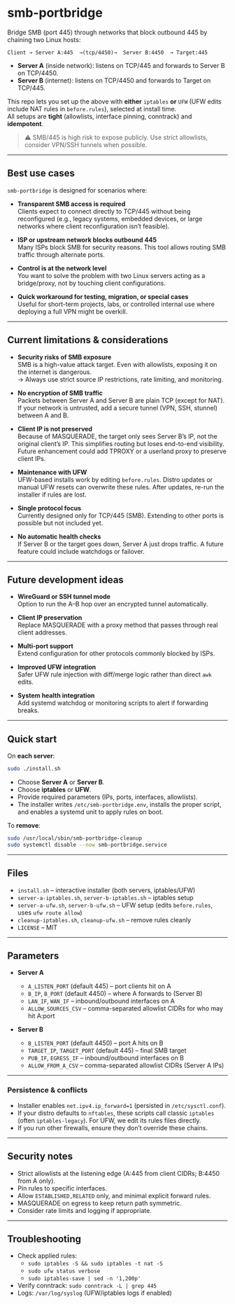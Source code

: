 # smb-portbridge

Bridge SMB (port 445) through networks that block outbound 445 by chaining two Linux hosts:

```
Client → Server A:445  →(tcp/4450)→  Server B:4450  → Target:445
```

- **Server A** (inside network): listens on TCP/445 and forwards to Server B on TCP/4450.
- **Server B** (internet): listens on TCP/4450 and forwards to Target on TCP/445.

This repo lets you set up the above with **either** `iptables` **or** `UFW` (UFW edits include NAT rules in `before.rules`), selected at install time.  
All setups are **tight** (allowlists, interface pinning, conntrack) and **idempotent**.

> ⚠️ SMB/445 is high risk to expose publicly. Use strict allowlists, consider VPN/SSH tunnels when possible.

---

## Best use cases

`smb-portbridge` is designed for scenarios where:

- **Transparent SMB access is required**  
  Clients expect to connect directly to TCP/445 without being reconfigured (e.g., legacy systems, embedded devices, or large networks where client reconfiguration isn’t feasible).

- **ISP or upstream network blocks outbound 445**  
  Many ISPs block SMB for security reasons. This tool allows routing SMB traffic through alternate ports.

- **Control is at the network level**  
  You want to solve the problem with two Linux servers acting as a bridge/proxy, not by touching client configurations.

- **Quick workaround for testing, migration, or special cases**  
  Useful for short-term projects, labs, or controlled internal use where deploying a full VPN might be overkill.

---

## Current limitations & considerations

- **Security risks of SMB exposure**  
  SMB is a high-value attack target. Even with allowlists, exposing it on the internet is dangerous.  
  → Always use strict source IP restrictions, rate limiting, and monitoring.

- **No encryption of SMB traffic**  
  Packets between Server A and Server B are plain TCP (except for NAT). If your network is untrusted, add a secure tunnel (VPN, SSH, stunnel) between A and B.

- **Client IP is not preserved**  
  Because of MASQUERADE, the target only sees Server B’s IP, not the original client’s IP. This simplifies routing but loses end-to-end visibility.  
  Future enhancement could add TPROXY or a userland proxy to preserve client IPs.

- **Maintenance with UFW**  
  UFW-based installs work by editing `before.rules`. Distro updates or manual UFW resets can overwrite these rules. After updates, re-run the installer if rules are lost.

- **Single protocol focus**  
  Currently designed only for TCP/445 (SMB). Extending to other ports is possible but not included yet.

- **No automatic health checks**  
  If Server B or the target goes down, Server A just drops traffic. A future feature could include watchdogs or failover.

---

## Future development ideas

- **WireGuard or SSH tunnel mode**  
  Option to run the A–B hop over an encrypted tunnel automatically.

- **Client IP preservation**  
  Replace MASQUERADE with a proxy method that passes through real client addresses.

- **Multi-port support**  
  Extend configuration for other protocols commonly blocked by ISPs.

- **Improved UFW integration**  
  Safer UFW rule injection with diff/merge logic rather than direct `awk` edits.

- **System health integration**  
  Add systemd watchdog or monitoring scripts to alert if forwarding breaks.

---

## Quick start

On **each server**:

```bash
sudo ./install.sh
```

- Choose **Server A** or **Server B**.
- Choose **iptables** or **UFW**.
- Provide required parameters (IPs, ports, interfaces, allowlists).
- The installer writes `/etc/smb-portbridge.env`, installs the proper script, and enables a systemd unit to apply rules on boot.

To **remove**:

```bash
sudo /usr/local/sbin/smb-portbridge-cleanup
sudo systemctl disable --now smb-portbridge.service
```

---

## Files

- `install.sh` – interactive installer (both servers, iptables/UFW)
- `server-a-iptables.sh`, `server-b-iptables.sh` – iptables setup
- `server-a-ufw.sh`, `server-b-ufw.sh` – UFW setup (edits `before.rules`, uses `ufw route allow`)
- `cleanup-iptables.sh`, `cleanup-ufw.sh` – remove rules cleanly
- `LICENSE` – MIT

---

## Parameters

- **Server A**
  - `A_LISTEN_PORT` (default 445) – port clients hit on A
  - `B_IP`, `B_PORT` (default 4450) – where A forwards to (Server B)
  - `LAN_IF`, `WAN_IF` – inbound/outbound interfaces on A
  - `ALLOW_SOURCES_CSV` – comma-separated allowlist CIDRs for who may hit A:port

- **Server B**
  - `B_LISTEN_PORT` (default 4450) – port A hits on B
  - `TARGET_IP`, `TARGET_PORT` (default 445) – final SMB target
  - `PUB_IF`, `EGRESS_IF` – inbound/outbound interfaces on B
  - `ALLOW_FROM_A_CSV` – comma-separated allowlist CIDRs (Server A IPs)

---

### Persistence & conflicts

- Installer enables `net.ipv4.ip_forward=1` (persisted in `/etc/sysctl.conf`).
- If your distro defaults to `nftables`, these scripts call classic `iptables` (often `iptables-legacy`). For UFW, we edit its rules files directly.
- If you run other firewalls, ensure they don’t override these chains.

---

## Security notes

- Strict allowlists at the listening edge (A:445 from client CIDRs; B:4450 from A only).
- Pin rules to specific interfaces.
- Allow `ESTABLISHED,RELATED` only, and minimal explicit forward rules.
- MASQUERADE on egress to keep return path symmetric.
- Consider rate limits and logging if appropriate.

---

## Troubleshooting

- Check applied rules:
  - `sudo iptables -S && sudo iptables -t nat -S`
  - `sudo ufw status verbose`
  - `sudo iptables-save | sed -n '1,200p'`
- Verify conntrack: `sudo conntrack -L | grep 445`
- Logs: `/var/log/syslog` (UFW/iptables logs if enabled)
